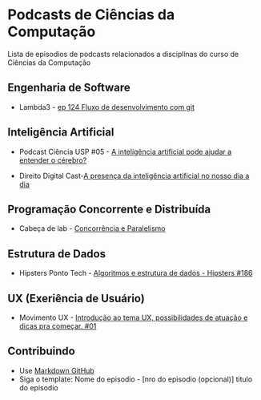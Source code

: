 # Podcasts de Ciências da Computação

Lista de episodios de podcasts relacionados a disciplinas do curso de Ciências da Computação

## Engenharia de Software
- Lambda3 - [ep 124 Fluxo de desenvolvimento com git](https://www.lambda3.com.br/2019/01/lambda3-podcast-124-fluxo-de-desenvolvimento-com-git/)

## Inteligência Artificial
- Podcast Ciência USP #05 - [A inteligência artificial pode ajudar a entender o cérebro?](https://www.youtube.com/watch?v=wm5CFUX9akc&list=LLOYhKTrx06OI5PtDPpN8m_w&index=2)

- Direito Digital Cast-[A presença da inteligência artificial no nosso dia a dia](https://www.youtube.com/watch?v=AcQEPOFEGP8)


## Programação Concorrente e Distribuída
- Cabeça de lab - [Concorrência e Paralelismo](https://open.spotify.com/episode/7mnOddZ2iPZ8Kv2y5Wn74g?si=HI9MyK6WQmaMwtwVzjpj5A) 

## Estrutura de Dados
- Hipsters Ponto Tech - [Algoritmos e estrutura de dados - Hipsters #186](https://open.spotify.com/episode/3EnlZFp79aUogKt3uY4grc?si=Mo7VTr6ISDedvn-Xba2Hvw)

## UX (Exeriência de Usuário)
- Movimento UX - [Introdução ao tema UX, possibilidades de atuação e dicas pra começar. #01](https://www.movimentoux.com/ux-design/caio-cesar/)

## Contribuindo
- Use [Markdown GitHub](https://github.com/adam-p/markdown-here/wiki/Markdown-Cheatsheet)
- Siga o template: Nome do episodio - [nro do episodio (opcional)] titulo do episodio
